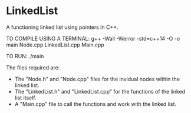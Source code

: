 # LinkedList

A functioning linked list using pointers in C++.

TO COMPILE USING A TERMINAL:
g++ -Wall -Werror -std=c++14 -O -o main Node.cpp LinkedList.cpp Main.cpp

TO RUN:
./main


The files required are:
- The "Node.h" and "Node.cpp" files for the invidual nodes within the linked list.
- The "LinkedList.h" and "LinkedList.cpp" for the functions of the linked list itself.
- A "Main.cpp" file to call the functions and work with the linked list.
